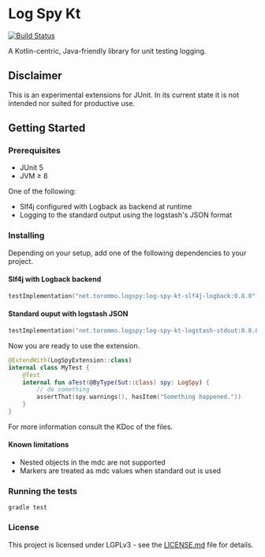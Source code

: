 # Log Spy Kt
[![Build Status](https://travis-ci.com/buchner/log-spy-kt-extension.svg?branch=master)](https://travis-ci.com/buchner/log-spy-kt-extension)

A Kotlin-centric, Java-friendly library for unit testing logging.

## Disclaimer
This is an experimental extensions for JUnit. In its current state it is not intended nor suited for productive use.

## Getting Started
### Prerequisites
- JUnit 5
- JVM ≥ 8

One of the following:
- Slf4j configured with Logback as backend at runtime
- Logging to the standard output using the logstash's JSON format

### Installing
Depending on your setup, add one of the following dependencies to your project.

#### Slf4j with Logback backend
```kotlin
testImplementation("net.torommo.logspy:log-spy-kt-slf4j-logback:0.8.0")
```

#### Standard ouput with logstash JSON
```kotlin
testImplementation("net.torommo.logspy:log-spy-kt-logstash-stdout:0.8.0")
```

Now you are ready to use the extension.
```kotlin
@ExtendWith(LogSpyExtension::class)
internal class MyTest {
    @Test
    internal fun aTest(@ByType(Sut::class) spy: LogSpy) {
        // do something
        assertThat(spy.warnings(), hasItem("Something happened."))
    }
}
```
For more information consult the KDoc of the files.

#### Known limitations
- Nested objects in the mdc are not supported
- Markers are treated as mdc values when standard out is used

### Running the tests
```shell script
gradle test
```

### License
This project is licensed under LGPLv3 - see the [LICENSE.md](LICENSE.md) file for details.